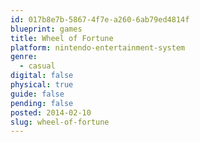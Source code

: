 ```yaml
---
id: 017b8e7b-5867-4f7e-a260-6ab79ed4814f
blueprint: games
title: Wheel of Fortune
platform: nintendo-entertainment-system
genre:
  - casual
digital: false
physical: true
guide: false
pending: false
posted: 2014-02-10
slug: wheel-of-fortune
---
```

